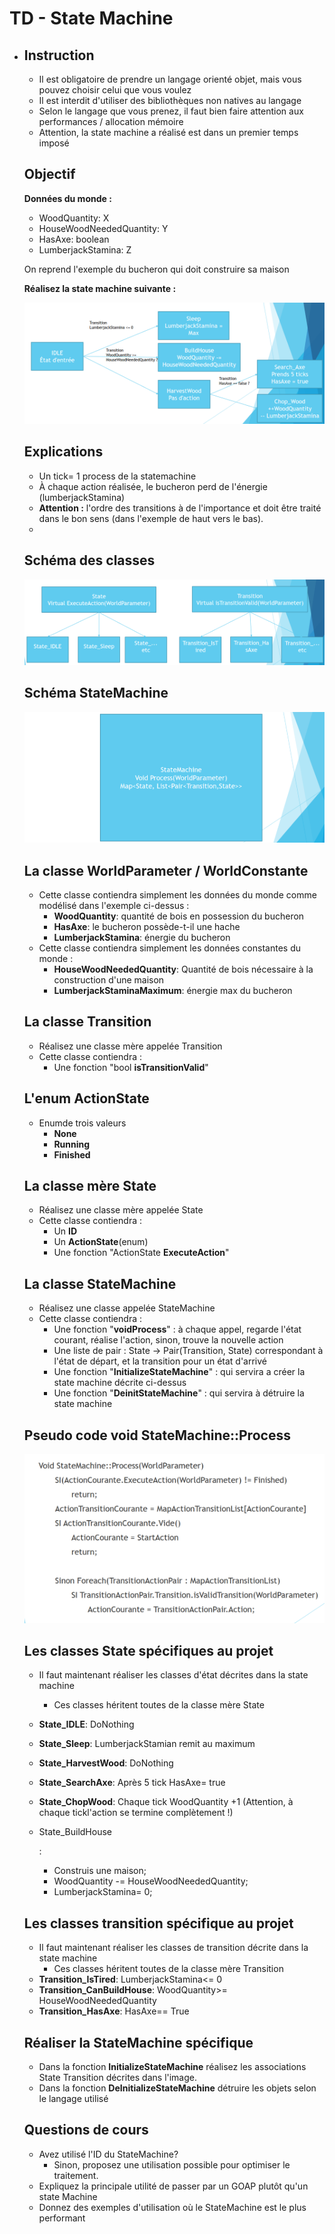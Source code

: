 # TD - State Machine

<!-- toc -->

- ## Instruction

  - Il est obligatoire de prendre un langage orienté objet, mais vous pouvez choisir celui que vous voulez
  - Il est interdit d'utiliser des bibliothèques non natives au langage
  - Selon le langage que vous prenez, il faut bien faire attention aux performances / allocation mémoire
  - Attention, la state machine a réalisé est dans un premier temps imposé

  ## Objectif

  **Données du monde :**

  - WoodQuantity: X
  - HouseWoodNeededQuantity: Y
  - HasAxe: boolean
  - LumberjackStamina: Z

  On reprend l'exemple du bucheron qui doit construire sa maison

  **Réalisez la state machine suivante :**

  ![](images/README/Untitled.png)

  ## Explications

  - Un tick= 1 process de la statemachine
  - À chaque action réalisée, le bucheron perd de l'énergie (lumberjackStamina)
  - **Attention :** l'ordre des transitions à de l'importance et doit être traité dans le bon sens (dans l'exemple de haut vers le bas).
  - 

  ## Schéma des classes

  ![Untitled2](images/README/Untitled2.png)

  ## Schéma StateMachine

  ![Untitled3](images/README/Untitled3.png)

  ## La classe WorldParameter / WorldConstante

  - Cette classe contiendra simplement les données du monde comme modélisé dans l'exemple ci-dessus :
    - **WoodQuantity**: quantité de bois en possession du bucheron
    - **HasAxe**: le bucheron possède-t-il une hache
    - **LumberjackStamina**: énergie du bucheron
  - Cette classe contiendra simplement les données constantes du monde :
    - **HouseWoodNeededQuantity**: Quantité de bois nécessaire à la construction d'une maison
    - **LumberjackStaminaMaximum**: énergie max du bucheron

  ## La classe Transition

  - Réalisez une classe mère appelée Transition
  - Cette classe contiendra :
    - Une fonction "bool **isTransitionValid**"

  ## L'enum ActionState

  - Enumde trois valeurs
    - **None**
    - **Running**
    - **Finished**

  ## La classe mère State

  - Réalisez une classe mère appelée State
  - Cette classe contiendra :
    - Un **ID**
    - Un **ActionState**(enum)
    - Une fonction "ActionState **ExecuteAction**"

  ## La classe StateMachine

  - Réalisez une classe appelée StateMachine
  - Cette classe contiendra :
    - Une fonction "**voidProcess**" : à chaque appel, regarde l'état courant, réalise l'action, sinon, trouve la nouvelle action
    - Une liste de pair : State → Pair(Transition, State) correspondant à l'état de départ, et la transition pour un état d'arrivé
    - Une fonction "**InitializeStateMachine**" : qui servira a créer la state machine décrite ci-dessus
    - Une fonction "**DeinitStateMachine**" : qui servira à détruire la state machine

  ## Pseudo code void StateMachine::Process

  ![Untitled4](images/README/Untitled4.png)

  ## Les classes State spécifiques au projet

  - Il faut maintenant réaliser les classes d'état décrites dans la state machine

    - Ces classes héritent toutes de la classe mère State

  - **State_IDLE**: DoNothing

  - **State_Sleep**: LumberjackStamian remit au maximum

  - **State_HarvestWood**: DoNothing

  - **State_SearchAxe**: Après 5 tick HasAxe= true

  - **State_ChopWood**: Chaque tick WoodQuantity +1 (Attention, à chaque tickl'action se termine complètement !)

  - State_BuildHouse

    :

    - Construis une maison;
    - WoodQuantity -= HouseWoodNeededQuantity;
    - LumberjackStamina= 0;

  ## Les classes transition spécifique au projet

  - Il faut maintenant réaliser les classes de transition décrite dans la state machine
    - Ces classes héritent toutes de la classe mère Transition
  - **Transition_IsTired**: LumberjackStamina<= 0
  - **Transition_CanBuildHouse**: WoodQuantity>= HouseWoodNeededQuantity
  - **Transition_HasAxe**: HasAxe== True

  ## Réaliser la StateMachine spécifique

  - Dans la fonction **InitializeStateMachine** réalisez les associations State Transition décrites dans l'image.
  - Dans la fonction **DeInitializeStateMachine** détruire les objets selon le langage utilisé

  ## Questions de cours

  - Avez utilisé l'ID du StateMachine?
    - Sinon, proposez une utilisation possible pour optimiser le traitement.
  - Expliquez la principale utilité de passer par un GOAP plutôt qu'un state Machine
  - Donnez des exemples d'utilisation où le StateMachine est le plus performant
